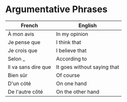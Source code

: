 # Argumentative Phrases

| French | English |
|-|-|
| À mon avis | In my opinion |
| Je pense que | I think that |
| Je crois que | I believe that |
| Selon _ | According to |
| Il va sans dire que | It goes without saying that |
| Bien sûr | Of course |
| D'un cóté | On one hand |
| De l'autre côté | On the other hand |